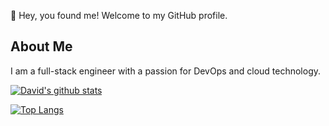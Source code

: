 :wave: Hey, you found me! Welcome to my GitHub profile.

## About Me

I am a full-stack engineer with a passion for DevOps and cloud technology.

[![David's github stats](https://github-readme-stats.vercel.app/api?username=davidjfelix)](https://github.com/anuraghazra/github-readme-stats)

[![Top Langs](https://github-readme-stats.vercel.app/api/top-langs/?username=davidjfelix&hide=css,objective-c)](https://github.com/anuraghazra/github-readme-stats)

<!--
**DavidJFelix/DavidJFelix** is a ✨ _special_ ✨ repository because its `README.md` (this file) appears on your GitHub profile.

Here are some ideas to get you started:
-->
